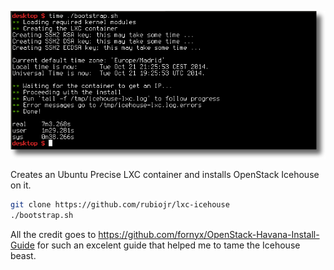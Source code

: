![](/images/icehouse-lxc.png)

Creates an Ubuntu Precise LXC container and installs OpenStack Icehouse on it.

```bash
git clone https://github.com/rubiojr/lxc-icehouse
./bootstrap.sh
```

All the credit goes to https://github.com/fornyx/OpenStack-Havana-Install-Guide for such an excelent guide that helped me to tame the Icehouse beast.